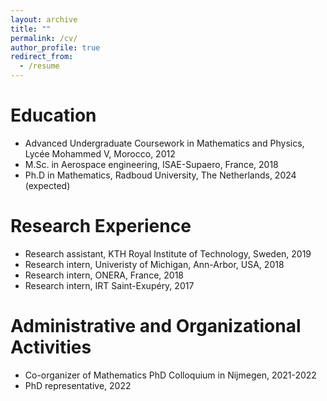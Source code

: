 ```yaml
---
layout: archive
title: ""
permalink: /cv/
author_profile: true
redirect_from:
  - /resume
---
```


Education
======
* Advanced Undergraduate Coursework in Mathematics and Physics, Lycée Mohammed V, Morocco, 2012
* M.Sc. in Aerospace engineering, ISAE-Supaero, France, 2018
* Ph.D in Mathematics, Radboud University, The Netherlands, 2024 (expected)
  
Research Experience
======
* Research assistant, KTH Royal Institute of Technology, Sweden, 2019
* Research intern, Univeristy of Michigan, Ann-Arbor, USA, 2018
* Research intern, ONERA, France, 2018
* Research intern, IRT Saint-Exupéry, 2017

Administrative and Organizational Activities
=====
* Co-organizer of Mathematics PhD Colloquium in Nijmegen, 2021-2022
* PhD representative, 2022

